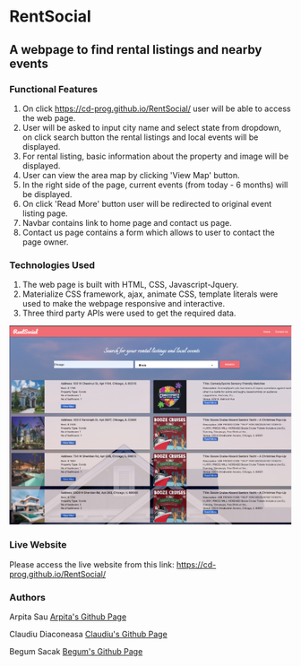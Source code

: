 # RentSocial
## A webpage to find rental listings and nearby events
### Functional Features

1. On click https://cd-prog.github.io/RentSocial/ user will be able to access the web page.
2. User will be asked to input city name and select state from dropdown, on click search button the rental listings and local events will be displayed.
3. For rental listing, basic information about the property and image will be displayed.
4. User can view the area map by clicking 'View Map' button.
5. In the right side of the page, current events (from today - 6 months) will be displayed.
6. On click 'Read More' button user will be redirected to original event listing page.
7. Navbar contains link to home page and contact us page.
8. Contact us page contains a form which allows to user to contact the page owner.

### Technologies Used
1. The web page is built with HTML, CSS, Javascript-Jquery.
2. Materialize CSS framework, ajax, animate CSS, template literals were used to make the webpage responsive and interactive.
3. Three third party APIs were used to get the required data.

<img src="/assets/images/screen-shot.png">

### Live Website
Please access the live website from this link: https://cd-prog.github.io/RentSocial/

### Authors
Arpita Sau
[Arpita's Github Page](https://github.com/arpitasau)

Claudiu Diaconeasa
[Claudiu's Github Page](https://github.com/CD-prog)

Begum Sacak
[Begum's Github Page](https://github.com/begumsacak)

